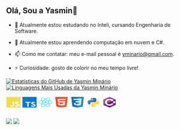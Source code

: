 ## Olá, Sou a Yasmin👋

- 🔭 Atualmente estou estudando no Inteli, cursando Engenharia de Software.

- 🌱 Atualmente estou aprendendo computação em nuvem e C#.

- 📫 Como me contatar: meu e-mail pessoal é yminario@gmail.com.

- ⚡ Curiosidade: gosto de colorir no meu tempo livre!
<div>
  <a href="https://github.com/yasminminario">
    <img src="https://github-readme-stats-8f9fskfz1-yasminminarios-projects.vercel.app/api?username=yasminminario&cache_buster=1234567" alt="Estatísticas do GitHub de Yasmin Minário">
    <br>
    <img src="https://github-readme-stats-8f9fskfz1-yasminminarios-projects.vercel.app/api/top-langs/?username=yasminminario&layout=compact&cache_buster=1234567" alt="Linguagens Mais Usadas da Yasmin Minário">
  </a>
</div>

<div style="display: inline_block"><br>
  <img align="center" alt="Rafa-Js" height="30" width="40" src="https://raw.githubusercontent.com/devicons/devicon/master/icons/javascript/javascript-plain.svg">
  <img align="center" alt="Rafa-Ts" height="30" width="40" src="https://raw.githubusercontent.com/devicons/devicon/master/icons/typescript/typescript-plain.svg">
  <img align="center" alt="Rafa-React" height="30" width="40" src="https://raw.githubusercontent.com/devicons/devicon/master/icons/react/react-original.svg">
  <img align="center" alt="Rafa-HTML" height="30" width="40" src="https://raw.githubusercontent.com/devicons/devicon/master/icons/html5/html5-original.svg">
  <img align="center" alt="Rafa-CSS" height="30" width="40" src="https://raw.githubusercontent.com/devicons/devicon/master/icons/css3/css3-original.svg">
  <img align="center" alt="Rafa-Python" height="30" width="40" src="https://raw.githubusercontent.com/devicons/devicon/master/icons/python/python-original.svg">
  <img align="center" alt="Rafa-Csharp" height="30" width="40" src="https://raw.githubusercontent.com/devicons/devicon/master/icons/csharp/csharp-original.svg">
</div>
  
  ##
 
<div> 
  <a href = "mailto:yminario@gmail.com"><img src="https://img.shields.io/badge/-Gmail-%23333?style=for-the-badge&logo=gmail&logoColor=white" target="_blank"></a>
  <a href="https://www.linkedin.com/in/yasmin-minario" target="_blank"><img src="https://img.shields.io/badge/-LinkedIn-%230077B5?style=for-the-badge&logo=linkedin&logoColor=white" target="_blank"></a> 
</div>
